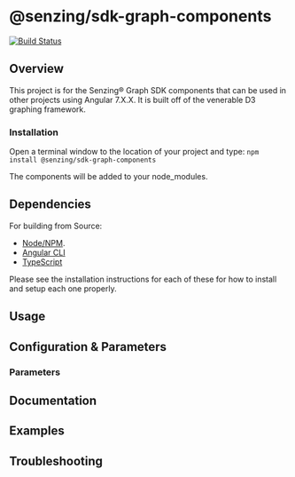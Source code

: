 # @senzing/sdk-graph-components

[![Build Status](https://travis-ci.com/senzingiris/sdk-components-ng.svg?token=WxmiqA9RBhXENsrx41xE&branch=master)](https://travis-ci.com/senzingiris/sdk-components-ng)

## Overview

This project is for the Senzing&reg; Graph SDK components that can be used in other projects using Angular 7.X.X.
It is built off of the venerable D3 graphing framework.

### Installation

Open a terminal window to the location of your project and type:
`npm install @senzing/sdk-graph-components`

The components will be added to your node_modules.

## Dependencies

For building from Source:

* [Node/NPM](https://nodejs.org/).
* [Angular CLI](https://cli.angular.io/)
* [TypeScript](https://www.typescriptlang.org/)

Please see the installation instructions for each of these for how to install and setup each one properly.

## Usage

## Configuration & Parameters

### Parameters

## Documentation

## Examples

## Troubleshooting
